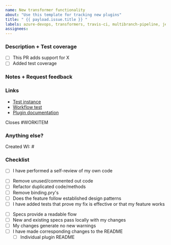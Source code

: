 ```yaml
---
name: New transformer functionality
about: "Use this template for tracking new plugins"
title: " {{ payload.issue.title }} "
labels: azure-devops, transformers, travis-ci, multibranch-pipeline, jenkinsfile-transformer, designer-transformer
assignees: 
---
```

  
### Description + Test coverage
<!--What, why, and how was it changed?-->
- [ ] This PR adds support for X
- [ ] Added test coverage
<!--Is there a spec for every available option? -->
<!--Any edge cases that need mention? -->

###  Notes + Request feedback

### Links
- [Test instance](url)
- [Workflow test](url)
- [Plugin documentation](url)

Closes #WORKITEM

### Anything else?
<!-- any work items created? -->
Created WI: #

### Checklist
- [ ] I have performed a self-review of my own code
<!-- sub bullets can be removed to simplify or commented out so they are not visible -->
  - [ ] Remove unused/commented out code
  - [ ] Refactor duplicated code/methods
  - [ ] Remove binding.pry's
  - [ ] Does the feature follow established design patterns
- [ ] I have added tests that prove my fix is effective or that my feature works
<!-- sub bullets can be removed to simplify or commented out so they are not visible -->
  - [ ] Specs provide a readable flow
  - [ ] New and existing specs pass locally with my changes
  - [ ] My changes generate no new warnings
- [ ] I have made corresponding changes to the README
  - [ ] Individual plugin README
